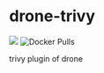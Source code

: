 # drone-trivy
![](https://img.shields.io/docker/cloud/automated/guoxudongdocker/drone-trivy.svg)
![Docker Pulls](https://img.shields.io/docker/pulls/guoxudongdocker/drone-trivy.svg)


trivy plugin of drone
